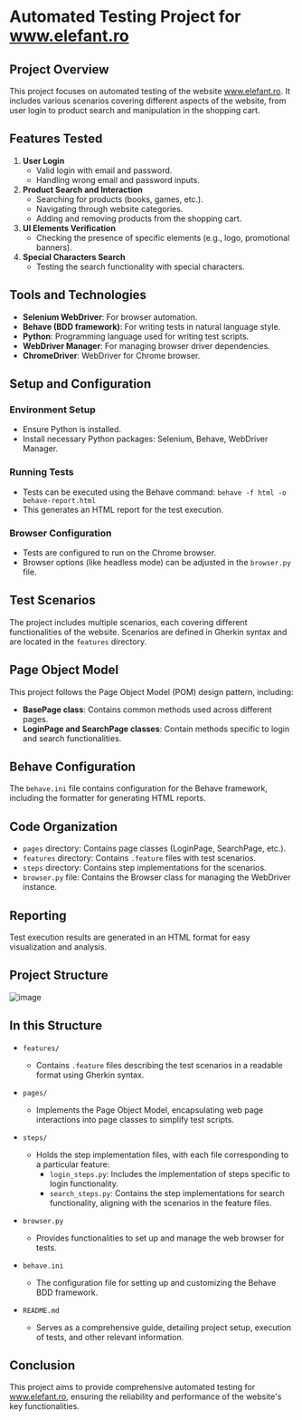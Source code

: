 # Automated Testing Project for www.elefant.ro

## Project Overview
This project focuses on automated testing of the website www.elefant.ro. It includes various scenarios covering different aspects of the website, from user login to product search and manipulation in the shopping cart.

## Features Tested
1. **User Login**
   - Valid login with email and password.
   - Handling wrong email and password inputs.
2. **Product Search and Interaction**
   - Searching for products (books, games, etc.).
   - Navigating through website categories.
   - Adding and removing products from the shopping cart.
3. **UI Elements Verification**
   - Checking the presence of specific elements (e.g., logo, promotional banners).
4. **Special Characters Search**
   - Testing the search functionality with special characters.

## Tools and Technologies
- **Selenium WebDriver**: For browser automation.
- **Behave (BDD framework)**: For writing tests in natural language style.
- **Python**: Programming language used for writing test scripts.
- **WebDriver Manager**: For managing browser driver dependencies.
- **ChromeDriver**: WebDriver for Chrome browser.

## Setup and Configuration

### Environment Setup
- Ensure Python is installed.
- Install necessary Python packages: Selenium, Behave, WebDriver Manager.

### Running Tests
- Tests can be executed using the Behave command: `behave -f html -o behave-report.html`
- This generates an HTML report for the test execution.

### Browser Configuration
- Tests are configured to run on the Chrome browser.
- Browser options (like headless mode) can be adjusted in the `browser.py` file.

## Test Scenarios
The project includes multiple scenarios, each covering different functionalities of the website. Scenarios are defined in Gherkin syntax and are located in the `features` directory.

## Page Object Model
This project follows the Page Object Model (POM) design pattern, including:
- **BasePage class**: Contains common methods used across different pages.
- **LoginPage and SearchPage classes**: Contain methods specific to login and search functionalities.

## Behave Configuration
The `behave.ini` file contains configuration for the Behave framework, including the formatter for generating HTML reports.

## Code Organization
- `pages` directory: Contains page classes (LoginPage, SearchPage, etc.).
- `features` directory: Contains `.feature` files with test scenarios.
- `steps` directory: Contains step implementations for the scenarios.
- `browser.py` file: Contains the Browser class for managing the WebDriver instance.

## Reporting
Test execution results are generated in an HTML format for easy visualization and analysis.

## Project Structure

![image](https://github.com/AdrianMold/Testare_web_Elefant.ro/assets/85124099/0fad2542-e0fd-4f33-a29b-27ab2e3f6ecc)


## In this Structure

- `features/`
  - Contains `.feature` files describing the test scenarios in a readable format using Gherkin syntax.

- `pages/`
  - Implements the Page Object Model, encapsulating web page interactions into page classes to simplify test scripts.

- `steps/`
  - Holds the step implementation files, with each file corresponding to a particular feature:
    - `login_steps.py`: Includes the implementation of steps specific to login functionality.
    - `search_steps.py`: Contains the step implementations for search functionality, aligning with the scenarios in the feature files.

- `browser.py`
  - Provides functionalities to set up and manage the web browser for tests.

- `behave.ini`
  - The configuration file for setting up and customizing the Behave BDD framework.

- `README.md`
  - Serves as a comprehensive guide, detailing project setup, execution of tests, and other relevant information.

## Conclusion
This project aims to provide comprehensive automated testing for www.elefant.ro, ensuring the reliability and performance of the website's key functionalities.
